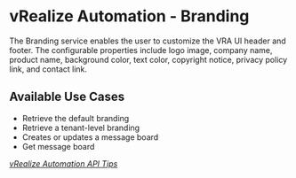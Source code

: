 # vRealize Automation - Branding

The Branding service enables the user to customize the VRA UI header and footer. The configurable properties include logo image, company name, product name, background color, text color, copyright notice, privacy policy link, and contact link.

## Available Use Cases

* Retrieve the default branding
* Retrieve a tenant-level branding
* Creates or updates a message board
* Get message board

*[vRealize Automation API Tips](../API%20Tips)*